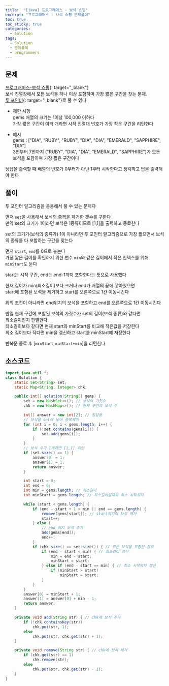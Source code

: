 ```yaml
---
title:  "[java] 프로그래머스 - 보석 쇼핑"
excerpt: "프로그래머스 - 보석 쇼핑 문제풀이"
toc: true
toc_sticky: true
categories:
  - Solution
tags:
  - Solution
  - 문제풀이
  - programmers
---
```

## 문제  
[프로그래머스-보석 쇼핑](https://programmers.co.kr/learn/courses/30/lessons/67258?language=java){: target="_blank"}  
보석 진열장에서 모든 보석을 하나 이상 포함하며 가장 짧은 구간을 찾는 문제.  
[투 포인터](https://hongjuzzang.github.io/algorithm/two_pointers/){: target="_blank"}로 풀 수 있다  



* 제한 사항  
gems 배열의 크기는 1이상 100,000 이하다  
가장 짧은 구간이 여러 개라면 시작 진열대 번호가 가장 작은 구간을 리턴한다  

* 예시  
gems : ["DIA", "RUBY", "RUBY", "DIA", "DIA", "EMERALD", "SAPPHIRE", "DIA"]  
3번부터 7번까지 ("RUBY", "DIA", "DIA", "EMERALD", "SAPPHIRE")가 모든 보석을 포함하며 가장 짧은 구간이다  

정답을 출력할 때 배열의 번호가 0부터가 아닌 1부터 시작한다고 생각하고 답을 출력해야 한다  


## 풀이  
투 포인터 알고리즘을 응용해서 풀 수 있는 문제다  

먼저 `set`을 사용해서 보석의 중복을 제거한 갯수를 구한다  
만약 set의 크기가 1이라면 보석은 1종류이므로 [1,1]을 출력하고 종료한다  

set의 크기가(보석의 종류가) 1이 아니라면 투 포인터 알고리즘으로 가장 짧으면서 보석의 종류를 다 포함하는 구간을 찾는다  

먼저 `start`, `end`를 0으로 놓는다  
가장 짧은 길이를 확인하기 위한 변수 `min`와 같은 길이에서 작은 인덱스를 위해 `minStart`도 둔다  

start는 시작 구간, end는 end-1까지 포함한다는 뜻으로 사용했다  


현재 길이가 min(최소길이)보다 크거나 end가 배열의 끝에 닿아있으면  
start에 포함된 보석을 제거하고 start를 오른쪽으로 1칸 이동시킨다  

위의 조건이 아니라면 end위치의 보석을 포함하고 end를 오른쪽으로 1칸 이동시킨다  

만일 현재 구간에 포함된 보석의 가짓수가 set의 길이(보석 종류)와 같다면  
최소길이인지 판별한다  
최소길이보다 같다면 현재 start와 minStart를 비교해 작은값을 저장한다  
최소 길이보다 작다면 min을 갱신하고 start를 minStart에 저장한다  


반복문 종료 후 [`minStart`,`minStart+min`]을 리턴한다  


## 소스코드  

```java
import java.util.*;
class Solution {
	static Set<String> set;
	static Map<String, Integer> chk;

	public int[] solution(String[] gems) {
		set = new HashSet<>(); // 보석의 가짓수
		chk = new HashMap<>(); // 현재 구간의 보석 수

		int[] answer = new int[2]; // 정답용
		// 보석을 set에 넣어 중복제거
		for (int i = 0; i < gems.length; i++) { 
			if (!set.contains(gems[i])) {
				set.add(gems[i]);
			}
		}
		// 보석 수가 1개라면 [1,1] 리턴
		if (set.size() == 1) {
			answer[0] = 1;
			answer[1] = 1;
			return answer;
		}

		int start = 0;
		int end = 0;
		int min = gems.length; // 최소길이
		int minStart = gems.length; // 최소길이일때의 최소 시작위치

		while (start < gems.length) {
			if (end - start + 1 > min || end == gems.length) {
				remove(gems[start]); // start위치의 보석 제거
				start++;
			} else {
				// end 위치 보석 추가
				add(gems[end]);
				end++;
			}
			if (chk.size() == set.size()) { // 모든 보석을 포함한 경우
				if (end - start < min) { // 최소길이 갱신
					min = end - start;
					minStart = start;
				} else if (end - start == min) { // 최소 시작위치 갱신
					if (minStart > start)
						minStart = start;
				}
			}
		}
		answer[0] = minStart + 1;
		answer[1] = answer[0] + min - 1;
		return answer;
	}

	private void add(String str) { // chk에 보석 추가
		if (!chk.containsKey(str))
			chk.put(str, 1);
		else
			chk.put(str, chk.get(str) + 1);
	}

	private void remove(String str) { // chk에 보석 제거
		if (chk.get(str) == 1)
			chk.remove(str);
		else
			chk.put(str, chk.get(str) - 1);
	}
}
```